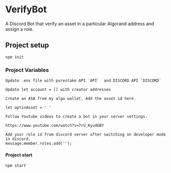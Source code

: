 # VerifyBot
A Discord Bot that verify an asset in a particular Algorand address and assign a role.


## Project setup
```
npm init
```
### Project Variables
```
Update .env file with purestake API `API`  and DISCORD API `DISCORD`
```
```
Update let account = [] with creator addresses
```
```
Create an ASA from my algo wallet. Add the asset id here.

let optinAsset = ' '
```
```
Follow Youtube videos to create a bot in your server settings.

https://www.youtube.com/watch?v=7rU_KyudGBY
```
```
Add your role id from discord server after switching on developer mode in discord.
message.member.roles.add('');

```

#### Project start
```
npm start
```

